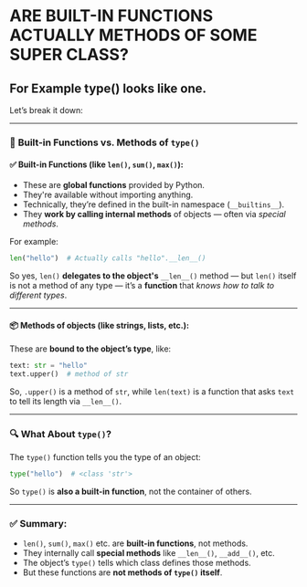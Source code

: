 # ARE BUILT-IN FUNCTIONS ACTUALLY METHODS OF SOME SUPER CLASS?

## For Example type() looks like one.

Let’s break it down:

---

### 🧠 **Built-in Functions vs. Methods of `type()`**

#### ✅ **Built-in Functions** (like `len()`, `sum()`, `max()`):

- These are **global functions** provided by Python.
- They're available without importing anything.
- Technically, they’re defined in the built-in namespace (`__builtins__`).
- They **work by calling internal methods** of objects — often via *special methods*.

For example:

```python
len("hello")  # Actually calls "hello".__len__()
```

So yes, `len()` **delegates to the object's** `__len__()` method — but `len()` itself is not a method of any type — it’s a **function** that *knows how to talk to different types*.

---

#### 📦 **Methods** of objects (like strings, lists, etc.):

These are **bound to the object’s type**, like:

```python
text: str = "hello"
text.upper()  # method of str
```

So, `.upper()` is a method of `str`, while `len(text)` is a function that asks `text` to tell its length via `__len__()`.

---

### 🔍 What About `type()`?

The `type()` function tells you the type of an object:

```python
type("hello")  # <class 'str'>
```

So `type()` is **also a built-in function**, not the container of others.

---

### ✅ Summary:

- `len()`, `sum()`, `max()` etc. are **built-in functions**, not methods.
- They internally call **special methods** like `__len__()`, `__add__()`, etc.
- The object’s `type()` tells which class defines those methods.
- But these functions are **not methods of `type()` itself**.


